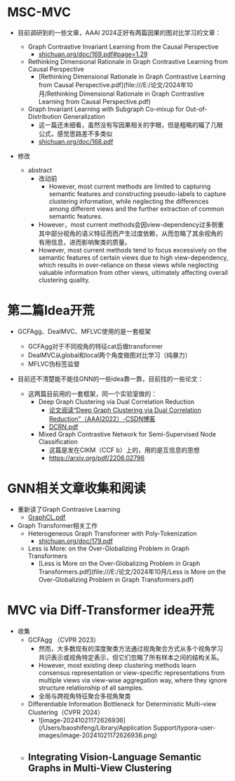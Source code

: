 # MSC-MVC

- 目前调研到的一些文章，AAAI 2024正好有两篇因果的图对比学习的文章：
  - Graph Contrastive Invariant Learning from the Causal Perspective
    - [shichuan.org/doc/169.pdf#page=1.29](http://www.shichuan.org/doc/169.pdf#page=1.29)
  - Rethinking Dimensional Rationale in Graph Contrastive Learning from Causal Perspective
    - [Rethinking Dimensional Rationale in Graph Contrastive Learning from Causal Perspective.pdf](file:///E:/论文/2024年10月/Rethinking Dimensional Rationale in Graph Contrastive Learning from Causal Perspective.pdf)
  - Graph Invariant Learning with Subgraph Co-mixup for Out-of-Distribution Generalization
    - 这一篇还未细看，虽然没有写因果相关的字眼，但是粗略的瞄了几眼公式，感觉思路差不多类似
    - [shichuan.org/doc/168.pdf](http://www.shichuan.org/doc/168.pdf)



- 修改
  - abstract
    - 改动前
      - However, most current methods are limited to capturing semantic features and constructing pseudo-labels to capture clustering information, while neglecting the differences among different views and the further extraction of common semantic features.
    - However，most current methods会因view-dependency过多侧重其中部分视角的语义特征而而产生过度依赖，从而忽略了其余视角的有用信息，进而影响聚类的质量。
    - However, most current methods tend to focus excessively on the semantic features of certain views due to high view-dependency, which results in over-reliance on these views while neglecting valuable information from other views, ultimately affecting overall clustering quality.

# 第二篇Idea开荒

- GCFAgg、DealMVC、MFLVC使用的是一套框架

  - GCFAgg对于不同视角的特征cat后做transformer
  - DealMVC从global和local两个角度做图对比学习（纯暴力）
  - MFLVC伪标签监督

- 目前还不清楚能不能往GNN的一些idea靠一靠，目前找的一些论文：

  - 这两篇目前用的一套框架，同一个实验室做的：
    - Deep Graph Clustering via Dual Correlation Reduction
      - [论文阅读“Deep Graph Clustering via Dual Correlation Reduction”（AAAI2022）-CSDN博客](https://blog.csdn.net/qq_43497436/article/details/124397146)
      - [DCRN.pdf](file:///E:/论文/2024年10月/DCRN.pdf)
    - Mixed Graph Contrastive Network for Semi-Supervised Node Classification
      - 这篇是发在CIKM（CCF b）上的，用的是互信息的思想
      - https://arxiv.org/pdf/2206.02796
  
  

# GNN相关文章收集和阅读

- 重新读了Graph Contrasive Learning
  - [GraphCL.pdf](file:///C:/Users/12895/Desktop/GraphCL.pdf)
- Graph Transformer相关工作
  - Heterogeneous Graph Transformer with Poly-Tokenization
    - [shichuan.org/doc/179.pdf](http://www.shichuan.org/doc/179.pdf)
  - Less is More: on the Over-Globalizing Problem in Graph Transformers
    - [Less is More on the Over-Globalizing Problem in Graph Transformers.pdf](file:///E:/论文/2024年10月/Less is More on the Over-Globalizing Problem in Graph Transformers.pdf)



# MVC via Diff-Transformer idea开荒

- 收集
  - GCFAgg （CVPR 2023）
    - 然而，大多数现有的深度聚类方法通过视角聚合方式从多个视角学习共识表示或视角特定表示，但它们忽略了所有样本之间的结构关系。
    - However, most existing deep clustering methods learn consensus representation or view-specific
      representations from multiple views via view-wise aggregation way, where they ignore structure relationship of all samples.
    - 全局与跨视角特征聚合多视角聚类
  - Differentiable Information Bottleneck for Deterministic Multi-view Clustering（CVPR 2024）
    - ![image-20241021172626936](/Users/baoshifeng/Library/Application Support/typora-user-images/image-20241021172626936.png)
  - Integrating Vision-Language Semantic Graphs in Multi-View Clustering
    - 